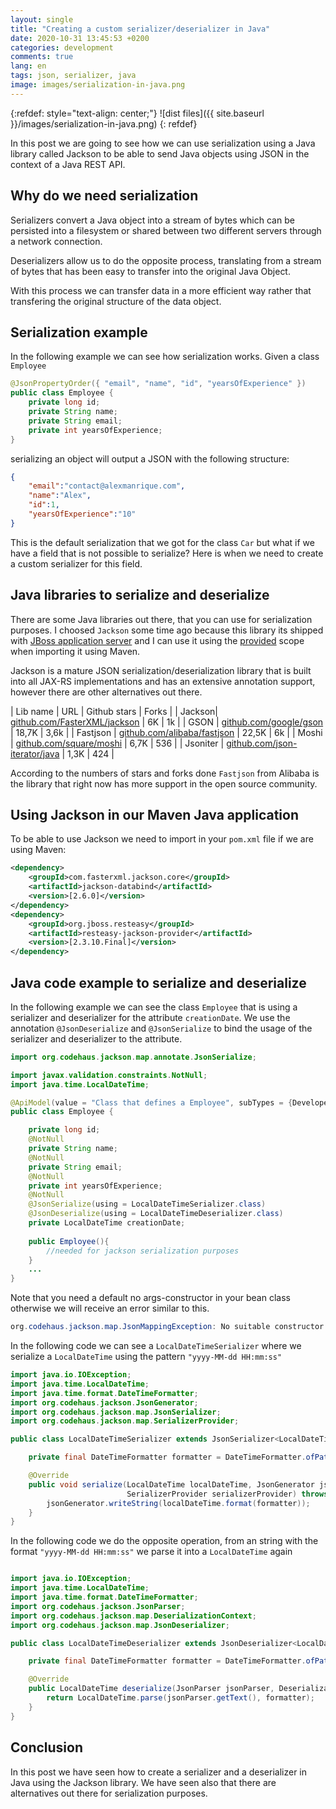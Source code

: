 ```yaml
---
layout: single
title: "Creating a custom serializer/deserializer in Java"
date: 2020-10-31 13:45:53 +0200
categories: development
comments: true
lang: en
tags: json, serializer, java
image: images/serialization-in-java.png
---
```


{:refdef: style="text-align: center;"}
![dist files]({{ site.baseurl }}/images/serialization-in-java.png)
{: refdef}


In this post we are going to see how we can use serialization using a Java library called Jackson to be able to send Java objects using JSON in the context of a Java REST API.

Why do we need serialization
---------------------------------------------
Serializers convert a Java object into a stream of bytes which can be persisted into a filesystem or shared between two different servers through a network connection.

Deserializers allow us to do the opposite process, translating from a stream of bytes that has been easy to transfer into the original Java Object.

With this process we can transfer data in a more efficient way rather that transfering the original structure of the data object.

Serialization example
-----------------------------------------------
In the following example we can see how serialization works. Given a class `Employee` 

```java
@JsonPropertyOrder({ "email", "name", "id", "yearsOfExperience" })
public class Employee {
    private long id;
    private String name;
    private String email;
    private int yearsOfExperience;
}
```
serializing an object will output a JSON with the following structure:

```json
{
    "email":"contact@alexmanrique.com",
    "name":"Alex",
    "id":1,
    "yearsOfExperience":"10"
}
```
This is the default serialization that we got for the class `Car` but what if we have a field that is not possible to serialize? Here is when we need to create a custom serializer for this field. 

Java libraries to serialize and deserialize
--------------------------------------------------
There are some Java libraries out there, that you can use for serialization purposes. I choosed `Jackson` some time ago because this library its shipped with <a href="https://www.wildfly.org/">JBoss application server</a> and I can use it using the <a href="{{ site.baseurl }}{% post_url 2018-01-24-managing-maven-dependencies %}"> provided</a> scope when importing it using Maven. 

Jackson is a mature JSON serialization/deserialization library that is built into all JAX-RS implementations and has an extensive annotation support, however there are other alternatives out there.

|   Lib name | URL         | Github stars | Forks |
| Jackson| <a href="https://github.com/FasterXML/jackson">github.com/FasterXML/jackson</a> | 6K | 1k |
| GSON | <a href="https://github.com/google/gson">github.com/google/gson</a> |   18,7K | 3,6k  |
| Fastjson | <a href="https://github.com/alibaba/fastjson">github.com/alibaba/fastjson</a> | 22,5K | 6k |
| Moshi | <a href="https://github.com/square/moshi">github.com/square/moshi</a> | 6,7K | 536 |
| Jsoniter | <a href="https://github.com/json-iterator/java">github.com/json-iterator/java</a> | 1,3K | 424 |

According to the numbers of stars and forks done `Fastjson` from Alibaba is the library that right now has more support in the open source community.

Using Jackson in our Maven Java application
----------------------------------------------- 

To be able to use Jackson we need to import in your `pom.xml` file if we are using Maven:

```xml
<dependency>
    <groupId>com.fasterxml.jackson.core</groupId>
    <artifactId>jackson-databind</artifactId>
    <version>[2.6.0]</version>
</dependency>
<dependency>
    <groupId>org.jboss.resteasy</groupId>
    <artifactId>resteasy-jackson-provider</artifactId>
    <version>[2.3.10.Final]</version>
</dependency>
```

Java code example to serialize and deserialize
----------------------------------------------- 

In the following example we can see the class `Employee` that is using a serializer and deserializer for the attribute `creationDate`.
We use the annotation `@JsonDeserialize` and `@JsonSerialize` to bind the usage of the serializer and deserializer to the attribute.

```java
import org.codehaus.jackson.map.annotate.JsonSerialize;

import javax.validation.constraints.NotNull;
import java.time.LocalDateTime;

@ApiModel(value = "Class that defines a Employee", subTypes = {Developer.class, ProductManager.class, MarketingExecutive.class})
public class Employee {

    private long id;
    @NotNull
    private String name;
    @NotNull
    private String email;
    @NotNull
    private int yearsOfExperience;
    @NotNull
    @JsonSerialize(using = LocalDateTimeSerializer.class)
    @JsonDeserialize(using = LocalDateTimeDeserializer.class)
    private LocalDateTime creationDate;
    
    public Employee(){
        //needed for jackson serialization purposes
    }
    ...
}
```

Note that you need a default no args-constructor in your bean class otherwise we will receive an error similar to this.

```java
org.codehaus.jackson.map.JsonMappingException: No suitable constructor found for type [simple type, class Employee]: can not instantiate from JSON object (need to add/enable type information?) at [Source: employee.json; line: 1, column: 2] at org.codehaus.jackson.map.JsonMappingException.from(JsonMappingException.java:163) at org.codehaus.jackson.map.deser.BeanDeserializer.deserializeFromObjectUsingNonDefault(BeanDeserializer.java:746) at org.codehaus.jackson.map.deser.BeanDeserializer.deserializeFromObject(BeanDeserializer.java:683) at org.codehaus.jackson.map.deser.BeanDeserializer.deserialize(BeanDeserializer.java:580) at org.codehaus.jackson.map.ObjectMapper._readMapAndClose(ObjectMapper.java:2732) at org.codehaus.jackson.map.ObjectMapper.readValue(ObjectMapper.java:1817)
```


In the following code we can see a `LocalDateTimeSerializer` where we serialize a `LocalDateTime` using the pattern `"yyyy-MM-dd HH:mm:ss"`

```java
import java.io.IOException;
import java.time.LocalDateTime;
import java.time.format.DateTimeFormatter;
import org.codehaus.jackson.JsonGenerator;
import org.codehaus.jackson.map.JsonSerializer;
import org.codehaus.jackson.map.SerializerProvider;

public class LocalDateTimeSerializer extends JsonSerializer<LocalDateTime> {

    private final DateTimeFormatter formatter = DateTimeFormatter.ofPattern("yyyy-MM-dd HH:mm:ss");

    @Override
    public void serialize(LocalDateTime localDateTime, JsonGenerator jsonGenerator,
                          SerializerProvider serializerProvider) throws IOException {
        jsonGenerator.writeString(localDateTime.format(formatter));
    }
}
```

In the following code we do the opposite operation, from an string with the format `"yyyy-MM-dd HH:mm:ss"` we parse it into a `LocalDateTime` again 

```java

import java.io.IOException;
import java.time.LocalDateTime;
import java.time.format.DateTimeFormatter;
import org.codehaus.jackson.JsonParser;
import org.codehaus.jackson.map.DeserializationContext;
import org.codehaus.jackson.map.JsonDeserializer;

public class LocalDateTimeDeserializer extends JsonDeserializer<LocalDateTime> {

    private final DateTimeFormatter formatter = DateTimeFormatter.ofPattern("yyyy-MM-dd HH:mm:ss");

    @Override
    public LocalDateTime deserialize(JsonParser jsonParser, DeserializationContext deserializationContext) throws IOException {
        return LocalDateTime.parse(jsonParser.getText(), formatter);
    }
}

```

Conclusion
--------------
In this post we have seen how to create a serializer and a deserializer in Java using the Jackson library. We have seen also that there are alternatives out there for serialization purposes. 

